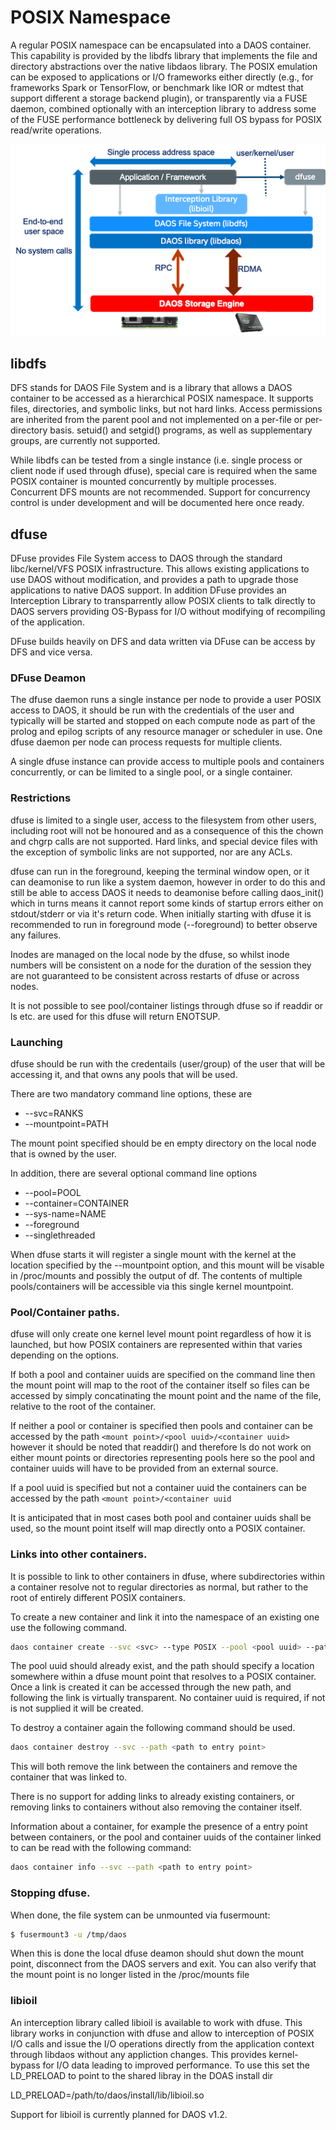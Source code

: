 # POSIX Namespace

A regular POSIX namespace can be encapsulated into a DAOS container.  This
capability is provided by the libdfs library that implements the file and
directory abstractions over the native libdaos library. The POSIX emulation can
be exposed to applications or I/O frameworks either directly (e.g., for
frameworks Spark or TensorFlow, or benchmark like IOR or mdtest that support
different a storage backend plugin), or transparently via a FUSE daemon, combined
optionally with an interception library to address some of the FUSE performance
bottleneck by delivering full OS bypass for POSIX read/write operations.

![../graph/posix.png](../graph/posix.png "POSIX I/O Support")

## libdfs

DFS stands for DAOS File System and is a library that allows a DAOS container to
be accessed as a hierarchical POSIX namespace. It supports files, directories,
and symbolic links, but not hard links. Access permissions are inherited from
the parent pool and not implemented on a per-file or per-directory basis.
setuid() and setgid() programs, as well as supplementary groups, are currently not
supported.

While libdfs can be tested from a single instance (i.e. single process or client
node if used through dfuse), special care is required when the same POSIX
container is mounted concurrently by multiple processes. Concurrent DFS mounts
are not recommended. Support for concurrency control is under development and
will be documented here once ready.

## dfuse

DFuse provides File System access to DAOS through the standard libc/kernel/VFS
POSIX infrastructure.  This allows existing applications to use DAOS without
modification, and provides a path to upgrade those applications to native DAOS
support.  In addition DFuse provides an Interception Library to transparrently
allow POSIX clients to talk directly to DAOS servers providing OS-Bypass for
I/O without modifying of recompiling of the application.

DFuse builds heavily on DFS and data written via DFuse can be access by DFS and
vice versa.

### DFuse Deamon

The dfuse daemon runs a single instance per node to provide a user POSIX access
to DAOS, it should be run with the credentials of the user and typically will
be started and stopped on each compute node as part of the prolog and epilog
scripts of any resource manager or scheduler in use.  One dfuse daemon per node
can process requests for multiple clients.

A single dfuse instance can provide access to multiple pools and containers
concurrently, or can be limited to a single pool, or a single container.

### Restrictions

dfuse is limited to a single user, access to the filesystem from other users,
including root will not be honoured and as a consequence of this the chown
and chgrp calls are not supported.  Hard links, and special device files with
the exception of symbolic links are not supported, nor are any ACLs.

dfuse can run in the foreground, keeping the terminal window open, or it can
deamonise to run like a system daemon, however in order to do this and still be
able to access DAOS it needs to deamonise before calling daos_init() which in
turns means it cannot report some kinds of startup errors either on
stdout/stderr or via it's return code.  When initially starting with dfuse it
is recommended to run in foreground mode (--foreground) to better observe
any failures.

Inodes are managed on the local node by the dfuse, so whilst inode numbers
will be consistent on a node for the duration of the session they are not
guaranteed to be consistent across restarts of dfuse or across nodes.

It is not possible to see pool/container listings through dfuse so if readdir
or ls etc. are used for this dfuse will return ENOTSUP.

### Launching

dfuse should be run with the credentails (user/group) of the user that will
be accessing it, and that owns any pools that will be used.

There are two mandatory command line options, these are

* --svc=RANKS  <service replicas>
* --mountpoint=PATH <path to mount DAOS>

The mount point specified should be en empty directory on the local node that
is owned by the user.

In addition, there are several optional command line options

* --pool=POOL <pool uuid to connect to>
* --container=CONTAINER <container uuid to open>
* --sys-name=NAME <DAOS server name>
* --foreground <run in foreground>
* --singlethreaded <run single threaded>

When dfuse starts it will register a single mount with the kernel at the
location specified by the --mountpoint option, and this mount will be
visable in /proc/mounts and possibly the output of df.  The contents of
multiple pools/containers will be accessible via this single kernel
mountpoint.

### Pool/Container paths.

dfuse will only create one kernel level mount point regardless of how it is
launched, but how POSIX containers are represented within that varies depending
on the options.

If both a pool and container uuids are specified on the command line then the
mount point will map to the root of the container itself so files can be
accessed by simply concatinating the mount point and the name of the file,
relative to the root of the container.

If neither a pool or container is specified then pools and container can be
accessed by the path `<mount point>/<pool uuid>/<container uuid>` however it
should be noted that readdir() and therefore ls do not work on either mount
points or directories representing pools here so the pool and container uuids
will have to be provided from an external source.

If a pool uuid is specified but not a container uuid the containers can be
accessed by the path `<mount point>/<container uuid`

It is anticipated that in most cases both pool and container uuids shall be
used, so the mount point itself will map directly onto a POSIX container.

### Links into other containers.

It is possible to link to other containers in dfuse, where subdirectories
within a container resolve not to regular directories as normal, but rather to
the root of entirely different POSIX containers.

To create a new container and link it into the namespace of an existing one
use the following command.

```bash
daos container create --svc <svc> --type POSIX --pool <pool uuid> --path <path to entry point>
```

The pool uuid should already exist, and the path should specify a location
somewhere within a dfuse mount point that resolves to a POSIX container.
Once a link is created it can be accessed through the new path, and following
the link is virtually transparent.  No container uuid is required, if not is
not supplied it will be created.

To destroy a container again the following command should be used.

```bash
daos container destroy --svc --path <path to entry point>
```

This will both remove the link between the containers and remove the container
that was linked to.

There is no support for adding links to already existing containers, or removing
links to containers without also removing the container itself.

Information about a container, for example the presence of a entry point between
containers, or the pool and container uuids of the container linked to can be
read with the following command:
```bash
daos container info --svc --path <path to entry point>
```

### Stopping dfuse.

When done, the file system can be unmounted via fusermount:

```bash
$ fusermount3 -u /tmp/daos
```

When this is done the local dfuse deamon should shut down the mount point,
disconnect from the DAOS servers and exit.  You can also verify that the
mount point is no longer listed in the /proc/mounts file

### libioil

An interception library called libioil is available to work with dfuse. This
library works in conjunction with dfuse and allow to interception of POSIX I/O
calls and issue the I/O operations directly from the application context through
libdaos without any appliction changes.  This provides kernel-bypass for I/O data
leading to improved performance.
To use this set the LD_PRELOAD to point to the shared libray in the DOAS install
dir

LD_PRELOAD=/path/to/daos/install/lib/libioil.so

Support for libioil is currently planned for DAOS v1.2.
